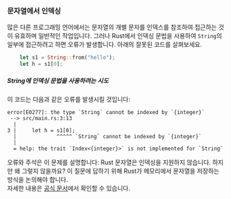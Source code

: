 ### 문자열에서 인덱싱

많은 다른 프로그래밍 언어에서는 문자열의 개별 문자를 인덱스를 참조하여 접근하는 것이 유효하며 일반적인 작업입니다. 그러나 Rust에서 인덱싱 문법을 사용하여 `String`의 일부에 접근하려고 하면 오류가 발생합니다. 아래의 잘못된 코드를 살펴보세요.

```rust
    let s1 = String::from("hello");
    let h = s1[0];
```

##### String에 인덱싱 문법을 사용하려는 시도

이 코드는 다음과 같은 오류를 발생시킬 것입니다:

```text
error[E0277]: the type `String` cannot be indexed by `{integer}`
 --> src/main.rs:3:13
  |
3 |     let h = s1[0];
  |             ^^^^^ `String` cannot be indexed by `{integer}`
  |
  = help: the trait `Index<{integer}>` is not implemented for `String`
```

오류와 주석은 이 문제를 설명합니다: Rust 문자열은 인덱싱을 지원하지 않습니다. 하지만 왜 그렇지 않을까요? 이 질문에 답하기 위해 Rust가 메모리에서 문자열을 저장하는 방식을 논의해야 합니다.  
자세한 내용은 [공식 문서](https://doc.rust-lang.org/stable/book/ch08-02-strings.html#indexing-into-strings)에서 확인할 수 있습니다.